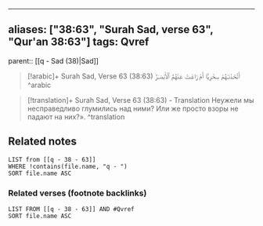 
---
aliases: ["38:63", "Surah Sad, verse 63", "Qur'an 38:63"]
tags: Qvref
---

parent:: [[q - Sad (38)|Sad]]

> [!arabic]+ Surah Sad, Verse 63 (38:63)
> <span class="quran-arabic">أَتَّخَذْنَـٰهُمْ سِخْرِيًّا أَمْ زَاغَتْ عَنْهُمُ ٱلْأَبْصَـٰرُ</span>
^arabic

> [!translation]+ Surah Sad, Verse 63 (38:63) - Translation
> Неужели мы несправедливо глумились над ними? Или же просто взоры не падают на них?».
^translation



## Related notes
```dataview
LIST from [[q - 38 - 63]]
WHERE !contains(file.name, "q - ")
SORT file.name ASC
```

### Related verses (footnote backlinks)
```dataview
LIST FROM [[q - 38 - 63]] AND #Qvref
SORT file.name ASC
```

